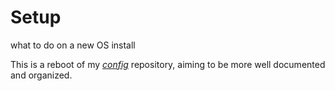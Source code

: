 # Setup
what to do on a new OS install

This is a reboot of my [_config_](https://github.com/lambdan/config) repository, aiming to be more well documented and organized.